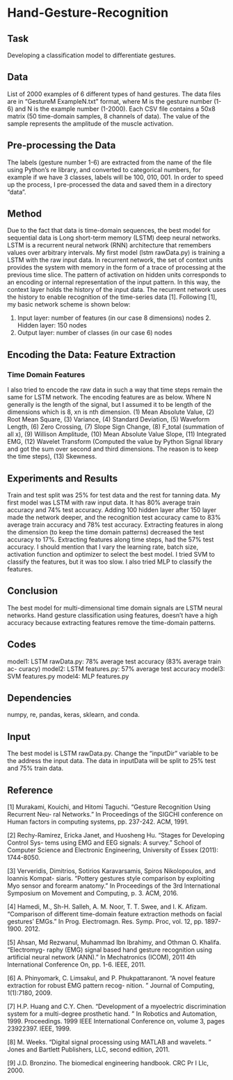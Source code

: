 # Hand-Gesture-Recognition

## Task
Developing a classification model to differentiate gestures.

## Data
List of 2000 examples of 6 different types of hand gestures. 
The data files are in “GestureM ExampleN.txt” format, where M is the gesture number (1-6) and N is the example number (1-2000).
Each CSV file contains a 50x8 matrix (50 time-domain samples, 8 channels of data). 
The value of the sample represents the amplitude of the muscle activation.

## Pre-processing the Data
The labels (gesture number 1-6) are extracted from the name of the file using Python’s re library, and converted to categorical numbers, for example if we have 3 classes, labels will be 100, 010, 001.
In order to speed up the process, I pre-processed the data and saved them in a directory “data”.

## Method
Due to the fact that data is time-domain sequences, the best model for sequential data is Long short-term memory (LSTM) deep neural networks. LSTM is a recurrent neural network (RNN) architecture that remembers values over arbitrary intervals.
My first model (lstm rawData.py) is training a LSTM with the raw input data. In recurrent network, the set of context units provides the system with memory in the form of a trace of processing at the previous time slice. 
The pattern of activation on hidden units corresponds to an encoding or internal representation of the input pattern. 
In this way, the context layer holds the history of the input data. The recurrent network uses the history to enable recognition of the time-series data [1]. Following [1], my basic network scheme is shown below:
1. Input layer: number of features (in our case 8 dimensions) nodes 2. Hidden layer: 150 nodes
3. Output layer: number of classes (in our case 6) nodes

## Encoding the Data: Feature Extraction
### Time Domain Features
I also tried to encode the raw data in such a way that time steps remain the same for LSTM network. 
The encoding features are as below. Where N generally is the length of the signal, but I assumed it to be length of the dimensions which is 8, xn is nth dimension.
(1) Mean Absolute Value, (2) Root Mean Square, (3) Variance, (4) Standard Deviation, (5) Waveform Length, (6) Zero Crossing, (7) Slope Sign Change, (8) F_total (summation of all x), 
(9) Willison Amplitude, (10) Mean Absolute Value Slope, (11) Integrated EMG, (12) Wavelet Transform (Computed the value by Python Signal library and got the
sum over second and third dimensions. The reason is to keep the time steps), (13) Skewness.

## Experiments and Results
Train and test split was 25% for test data and the rest for tanning data.
My first model was LSTM with raw input data. It has 80% average train accuracy and 74% test accuracy. Adding 100 hidden layer after 150 layer made the network deeper, and the recognition test accuracy came to 83% average train accuracy and 78% test accuracy. 
Extracting features in along the dimension (to keep the time domain patterns) decreased the test accuracy to 17%. Extracting features along time steps, had the 57% test accuracy.
I should mention that I vary the learning rate, batch size, activation function and optimizer to select the best model.
I tried SVM to classify the features, but it was too slow. I also tried MLP to classify the features.

## Conclusion
The best model for multi-dimensional time domain signals are LSTM neural networks. Hand gesture classification using features, doesn’t have a high accuracy because extracting features remove the time-domain patterns.

## Codes
model1: LSTM rawData.py: 78% average test accuracy (83% average train ac- curacy)
model2: LSTM features.py: 57% average test accuracy
model3: SVM features.py
model4: MLP features.py

## Dependencies
numpy, re, pandas, keras, sklearn, and conda.

## Input
The best model is LSTM rawData.py. Change the “inputDir” variable to be the address the input data. The data in inputData will be split to 25% test and 75% train data.

## Reference
[1] Murakami, Kouichi, and Hitomi Taguchi. “Gesture Recognition Using Recurrent Neu- ral Networks.” In Proceedings of the SIGCHI conference on Human factors in computing systems, pp. 237-242. ACM, 1991.

[2] Rechy-Ramirez, Ericka Janet, and Huosheng Hu. “Stages for Developing Control Sys- tems using EMG and EEG signals: A survey.” School of Computer Science and Electronic Engineering, University of Essex (2011): 1744-8050.

[3] Ververidis, Dimitrios, Sotirios Karavarsamis, Spiros Nikolopoulos, and Ioannis Kompat- siaris. “Pottery gestures style comparison by exploiting Myo sensor and forearm anatomy.” In Proceedings of the 3rd International Symposium on Movement and Computing, p. 3. ACM, 2016.

[4] Hamedi, M., Sh-H. Salleh, A. M. Noor, T. T. Swee, and I. K. Afizam. “Comparison of different time-domain feature extraction methods on facial gestures’ EMGs.” In Prog. Electromagn. Res. Symp. Proc, vol. 12, pp. 1897-1900. 2012.

[5] Ahsan, Md Rezwanul, Muhammad Ibn Ibrahimy, and Othman O. Khalifa. “Electromyg- raphy (EMG) signal based hand gesture recognition using artificial neural network (ANN).” In Mechatronics (ICOM), 2011 4th International Conference On, pp. 1-6. IEEE, 2011.

[6] A. Phinyomark, C. Limsakul, and P. Phukpattaranont. “A novel feature extraction for robust EMG pattern recog- nition. ” Journal of Computing, 1(1):7180, 2009.

[7] H.P. Huang and C.Y. Chen. “Development of a myoelectric discrimination system for a multi-degree prosthetic hand. ” In Robotics and Automation, 1999. Proceedings. 1999 IEEE International Conference on, volume 3, pages 23922397. IEEE, 1999.

[8] M. Weeks. “Digital signal processing using MATLAB and wavelets. ” Jones and Bartlett Publishers, LLC, second edition, 2011.

[9] J.D. Bronzino. The biomedical engineering handbook. CRC Pr I Llc, 2000.
